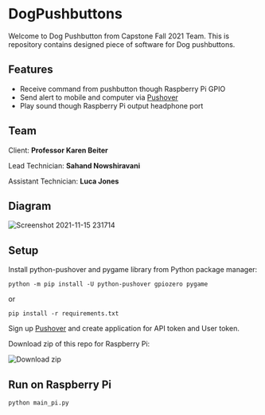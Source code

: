 # DogPushbuttons
Welcome to Dog Pushbutton from Capstone Fall 2021 Team. This is repository contains designed piece of software for Dog pushbuttons.

## Features 
- Receive command from pushbutton though Raspberry Pi GPIO
- Send alert to mobile and computer via [Pushover](https://pushover.net/)
- Play sound though Raspberry Pi output headphone port

## Team
Client: **Professor Karen Beiter**

Lead Technician: **Sahand Nowshiravani**

Assistant Technician: **Luca Jones**

## Diagram
![Screenshot 2021-11-15 231714](https://user-images.githubusercontent.com/13942195/141911259-a4ff4fc9-f957-4ac4-a3b7-12223d736c2f.png)

## Setup
Install python-pushover and pygame library from Python package manager:
```shell
python -m pip install -U python-pushover gpiozero pygame
```
or
```shell
pip install -r requirements.txt
```
Sign up [Pushover](https://pushover.net/) and create application for API token and User token.

Download zip of this repo for Raspberry Pi:

![Download zip](https://user-images.githubusercontent.com/13942195/142032300-4aa0cc3d-84c8-4ba0-962f-1a33072dd566.png)

## Run on Raspberry Pi
```shell
python main_pi.py
```
